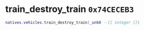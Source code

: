 # train_destroy_train `0x74CECEB3`

```lua
natives.vehicles.train_destroy_train(_unk0 --[[ integer ]])
```
